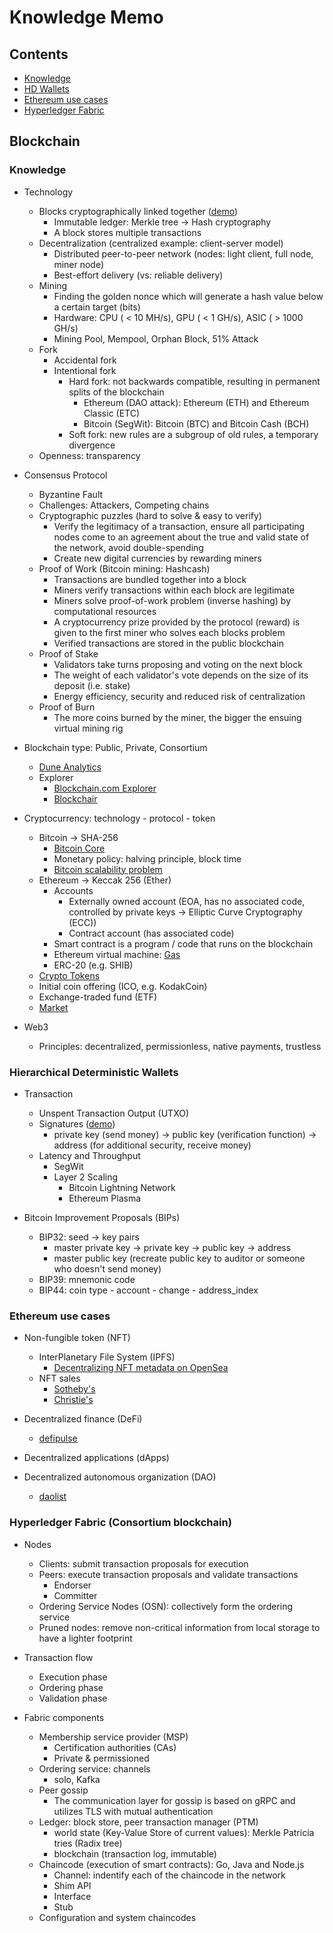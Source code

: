 # Knowledge Memo

## Contents

- [Knowledge](#knowledge)
- [HD Wallets](#hierarchical-deterministic-wallets)
- [Ethereum use cases](#ethereum-use-cases)
- [Hyperledger Fabric](#hyperledger-fabric-consortium-blockchain)

## Blockchain

### Knowledge

- Technology
  - Blocks cryptographically linked together ([demo](https://tools.superdatascience.com/blockchain/blockchain))
    - Immutable ledger: Merkle tree -> Hash cryptography
    - A block stores multiple transactions
  - Decentralization (centralized example: client-server model)
    - Distributed peer-to-peer network (nodes: light client, full node, miner node)
    - Best-effort delivery (vs: reliable delivery)
  - Mining
    - Finding the golden nonce which will generate a hash value below a certain target (bits)
    - Hardware: CPU ( < 10 MH/s), GPU ( < 1 GH/s), ASIC ( > 1000 GH/s)
    - Mining Pool, Mempool, Orphan Block, 51% Attack
  - Fork
    - Accidental fork
    - Intentional fork
      - Hard fork: not backwards compatible, resulting in permanent splits of the blockchain
        - Ethereum (DAO attack): Ethereum (ETH) and Ethereum Classic (ETC)
        - Bitcoin (SegWit): Bitcoin (BTC) and Bitcoin Cash (BCH)
      - Soft fork: new rules are a subgroup of old rules, a temporary divergence
  - Openness: transparency

- Consensus Protocol
  - Byzantine Fault
  - Challenges: Attackers, Competing chains
  - Cryptographic puzzles (hard to solve & easy to verify)
    - Verify the legitimacy of a transaction, ensure all participating nodes come to an agreement about the true and valid state of the network, avoid double-spending
    - Create new digital currencies by rewarding miners
  - Proof of Work (Bitcoin mining: Hashcash)
    - Transactions are bundled together into a block
    - Miners verify transactions within each block are legitimate
    - Miners solve proof-of-work problem (inverse hashing) by computational resources
    - A cryptocurrency prize provided by the protocol (reward) is given to the first miner who solves each blocks problem
    - Verified transactions are stored in the public blockchain
  - Proof of Stake
    - Validators take turns proposing and voting on the next block
    - The weight of each validator's vote depends on the size of its deposit (i.e. stake)
    - Energy efficiency, security and reduced risk of centralization
  - Proof of Burn
    - The more coins burned by the miner, the bigger the ensuing virtual mining rig

- Blockchain type: Public, Private, Consortium
  - [Dune Analytics](https://dune.com/browse/dashboards)
  - Explorer
    - [Blockchain.com Explorer](https://www.blockchain.com/explorer)
    - [Blockchair](https://blockchair.com/)

- Cryptocurrency: technology - protocol - token
  - Bitcoin -> SHA-256
    - [Bitcoin Core](https://bitcoin.org/en/bitcoin-core/)
    - Monetary policy: halving principle, block time
    - [Bitcoin scalability problem](https://en.wikipedia.org/wiki/Bitcoin_scalability_problem)
  - Ethereum -> Keccak 256 (Ether)
    - Accounts
      - Externally owned account (EOA, has no associated code, controlled by private keys -> Elliptic Curve Cryptography (ECC))
      - Contract account (has associated code)
    - Smart contract is a program / code that runs on the blockchain
    - Ethereum virtual machine: [Gas](https://ethereum.org/en/developers/docs/gas/)
    - ERC-20 (e.g. SHIB)
  - [Crypto Tokens](https://www.investopedia.com/terms/c/crypto-token.asp)
  - Initial coin offering (ICO, e.g. KodakCoin)
  - Exchange-traded fund (ETF)
  - [Market](https://coinmarketcap.com/)

- Web3
  - Principles: decentralized, permissionless, native payments, trustless

### Hierarchical Deterministic Wallets

- Transaction
  - Unspent Transaction Output (UTXO)
  - Signatures ([demo](https://tools.superdatascience.com/blockchain/public-private-keys/signatures))
    - private key (send money) -> public key (verification function) -> address (for additional security, receive money)
  - Latency and Throughput
    - SegWit
    - Layer 2 Scaling
      - Bitcoin Lightning Network
      - Ethereum Plasma

- Bitcoin Improvement Proposals (BIPs)
  - BIP32: seed -> key pairs
    - master private key -> private key -> public key -> address
    - master public key (recreate public key to auditor or someone who doesn't send money)
  - BIP39: mnemonic code
  - BIP44: coin type - account - change - address_index

### Ethereum use cases

- Non-fungible token (NFT)
  - InterPlanetary File System (IPFS)
    - [Decentralizing NFT metadata on OpenSea](https://opensea.io/blog/announcements/decentralizing-nft-metadata-on-opensea/)
  - NFT sales
    - [Sotheby's](https://www.sothebys.com/en/digital-catalogues/natively-digital-a-curated-nft-sale)
    - [Christie's](https://www.christies.com/auctions/christies-encrypted)

- Decentralized finance (DeFi)
  - [defipulse](https://www.defipulse.com/)

- Decentralized applications (dApps)

- Decentralized autonomous organization (DAO)
  - [daolist](https://daolist.fyi/)

### Hyperledger Fabric (Consortium blockchain)

- Nodes
  - Clients: submit transaction proposals for execution
  - Peers: execute transaction proposals and validate transactions
    - Endorser
    - Committer
  - Ordering Service Nodes (OSN): collectively form the ordering service
  - Pruned nodes: remove non-critical information from local storage to have a lighter footprint

- Transaction flow
  - Execution phase
  - Ordering phase
  - Validation phase

- Fabric components
  - Membership service provider (MSP)
    - Certification authorities (CAs)
    - Private & permissioned
  - Ordering service: channels
    - solo, Kafka
  - Peer gossip
    - The communication layer for gossip is based on gRPC and utilizes TLS with mutual authentication
  - Ledger: block store, peer transaction manager (PTM)
    - world state (Key-Value Store of current values): Merkle Patricia tries (Radix tree)
    - blockchain (transaction log, immutable)
  - Chaincode (execution of smart contracts): Go, Java and Node.js
    - Channel: indentify each of the chaincode in the network
    - Shim API
    - Interface
    - Stub
  - Configuration and system chaincodes
